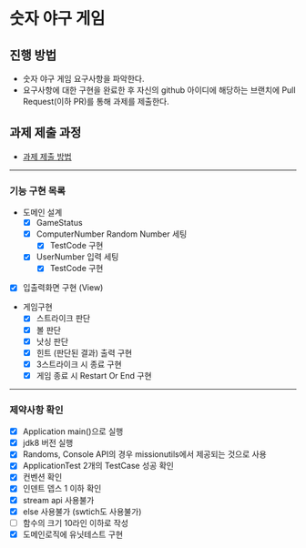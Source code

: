 # 숫자 야구 게임
## 진행 방법
* 숫자 야구 게임 요구사항을 파악한다.
* 요구사항에 대한 구현을 완료한 후 자신의 github 아이디에 해당하는 브랜치에 Pull Request(이하 PR)를 통해 과제를 제출한다.

## 과제 제출 과정
* [과제 제출 방법](https://github.com/next-step/nextstep-docs/tree/master/precourse)

***
### 기능 구현 목록
* 도메인 설계
  * [x] GameStatus
  * [x] ComputerNumber Random Number 세팅
    * [x] TestCode 구현
  * [x] UserNumber 입력 세팅
    * [x] TestCode 구현
* [x] 입출력화면 구현 (View)
* 게임구현
  * [x] 스트라이크 판단
  * [x] 볼 판단
  * [x] 낫싱 판단
  * [x] 힌트 (판단된 결과) 출력 구현
  * [x] 3스트라이크 시 종료 구현
  * [x] 게임 종료 시 Restart Or End 구현

***
### 제약사항 확인
* [x] Application main()으로 실행
* [x] jdk8 버전 실행
* [x] Randoms, Console API의 경우 missionutils에서 제공되는 것으로 사용
* [x] ApplicationTest 2개의 TestCase 성공 확인
* [x] 컨벤션 확인
* [x] 인덴트 뎁스 1 이하 확인
* [x] stream api 사용불가
* [x] else 사용불가 (swtich도 사용불가)
* [ ] 함수의 크기 10라인 이하로 작성
* [x] 도메인로직에 유닛테스트 구현